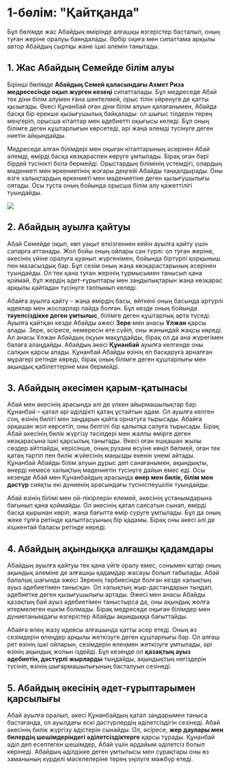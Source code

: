 # 1-бөлім: "Қайтқанда"

Бұл бөлімде жас Абайдың өмірінде алғашқы өзгерістер басталып, оның туған жеріне оралуы баяндалады. Әрбір оқиға мен сипаттама арқылы автор Абайдың сыртқы және ішкі әлемін танытады.

## 1. Жас Абайдың Семейде білім алуы

Бірінші бөлімде **Абайдың Семей қаласындағы Ахмет Риза медресесінде оқып жүрген кезеңі** сипатталады. Бұл медреседе Абай тек діни білім алумен ғана шектелмей, орыс тілін үйренуге де қатты қызығады. Әкесі Құнанбай оған діни білім алуын қалағанымен, Абайда басқа бір ерекше қызығушылық байқалады: ол шығыс тілдерін терең меңгеріп, орысша кітаптар мен әдебиетті оқығысы келеді. Бұл оның білімге деген құштарлығын көрсетеді, әрі жаңа әлемді түсінуге деген ниетін айқындайды.

Медреседе алған білімдері мен оқыған кітаптарының әсерінен Абай әлемді, өмірді басқа көзқараспен көруге ұмтылады. Бірақ оған бәрі бірдей түсінікті бола бермейді. Орыстардың білімінің үстемдігі, олардың мәдениеті мен өркениетінің жоғары деңгейі Абайды таңқалдырады. Оны өзге халықтардың өркениеті мен мәдениетіне деген қызығушылығы оятады. Осы тұста оның бойында орысша білім алу қажеттілігі туындайды.

![](resource:assets/images/openart-image_wjAkdfGN_1738511346041_raw.jpg)

## 2. Абайдың ауылға қайтуы

Абай Семейде оқып, көп уақыт өткізгеннен кейін ауылға қайту үшін сапарға аттанады. Жол бойы оның ойлары сан түрлі: ол туған жеріне, әкесінің үйіне оралуға қуанып жүргенімен, бойында біртүрлі қорқыныш пен мазасыздық бар. Бұл сезім оның жаңа көзқарастарының әсерінен туындайды. Ол тек қана туған жерінің тұрмысымен танысып қана қоймай, бұл жердің әдет-ғұрыптары мен заңдылықтарын жаңа көзқарас арқылы қайтадан түсінуге талпынып келеді.

Абайға ауылға қайту – жаңа өмірдің басы, өйткені оның басында әртүрлі идеялар мен жоспарлар пайда болған. Бұл кезде оның бойында **тәуелсіздікке деген ұмтылыс**, білімге деген құштарлық арта түседі. Ауылға қайтқан кезде Абайды әжесі **Зере** мен анасы **Ұлжан** қарсы алады. Зере, әсіресе, немересін өте сүйіп, оны жанындай жақсы көреді. Ал анасы Ұлжан Абайдың оқуын мақұлдайды, бірақ ол да ана жүрегімен балаға алаңдайды. Абайдың әкесі **Құнанбай** ауылға келгенде оны салқын қарсы алады. Құнанбай Абайды өзінің ел басқаруға арналған мұрагері ретінде көреді, бірақ оның білімге деген құштарлығы мен ақындық қабілеттеріне мән бермейді.

## 3. Абайдың әкесімен қарым-қатынасы

Абай мен әкесінің арасында әлі де үлкен айырмашылықтар бар. Құнанбай – қатал әрі әділдікті қатаң ұстайтын адам. Ол ауылға келген соң, өзінің билігі мен заңдарын қайта орнатуға тырысады. Абайға әрқашан жол көрсетіп, оны белгілі бір қалыпқа салуға тырысады. Бірақ Абай әкесінің билік жүргізу тәсілдері мен жалпы өмірге деген көзқарасына ішкі қарсылық танытады. Әкесі оған ешқашан жылы сөздер айтпайды, керісінше, оның рухани өсуіне көңіл бөлмей, оған тек қатаң тәртіп пен билік жүйесінің маңызды екенін үнемі айтады. Құнанбай Абайды білім алуын дұрыс деп санағанымен, ақындықты, өнерді немесе халықтың мәдениетін түсінуге дайын емес еді. Осы кезеңде Абай мен Құнанбайдың арасында **өнер мен билік, білім мен дәстүр** сияқты екі дүниенің арасындағы түсініспеушілік туындайды.

Абай өзінің білімі мен ой-пікірлерін елемей, әкесінің ұстанымдарына бағынып қана қоймайды. Ол әкесінің қатал саясатын сынап, өмірді басқа қырынан көріп, жаңа бағытта өмір сүруге ұмтылады. Бұл да оның жеке тұлға ретінде қалыптасуының бір қадамы. Бірақ оны әкесі әлі де кішкентай баласы ретінде көреді.

## 4. Абайдың ақындыққа алғашқы қадамдары

Абайдың ауылға қайтуы тек қана үйге оралу емес, сонымен қатар оның ақындық әлеміне де алғашқы қадамдар жасауы болып табылады. Абай балалық шағында әжесі Зеренің тәрбиесінде болған кезде халықтың ауыз әдебиетімен танысқан. Ол халықтың жыр-дастандарын тыңдап, әдебиетке деген қызығушылығы артады. Әжесі мен анасы Абайды қазақтың бай ауыз әдебиетімен таныстырса да, оны ақындық жолға итермелеген ешкім болмады. Бірақ медреседе оқыған білімдер мен дүниетанымдағы өзгерістер Абайды ақындыққа бағыттайды.  

Абайға өлең жазу идеясы алғашында қатты әсер етеді. Оның өз сезімдерін өлеңдер арқылы жеткізуге деген құштарлығы бар. Ол алғаш рет өзінің ішкі ойларын, сезімдерін өлеңмен жеткізуге ұмтылады, әрі өзінің ақындық жолын іздейді. Бұл кезеңде ол **қазақтың ауыз әдебиетін, дәстүрлі жырларды** тыңдайды, ақындықтың негіздерін түсініп, өзінің шығармашылығының басталуын сезінеді.

## 5. Абайдың әкесінің әдет-ғұрыптарымен қарсылығы

Абай ауылға оралып, әкесі Құнанбайдың қатал заңдарымен таныса бастағанда, ол ауылдағы ескі дәстүрлердің әділетсіздігін сезінеді. Абай әкесінің билік жүргізу әдістерін сынайды. Ол, әсіресе, **жер даулары мен билердің шешімдеріндегі әділетсіздіктерге** қарсы тұрады. Құнанбай әділ деп есептеген шешімдер, Абай үшін әрдайым әділетсіз болып көрінеді. Абайдың әділдікке деген ұмтылысы мен сұрақтары оны өз заманының күрделі мәселелеріне терең үңілуге мәжбүр етеді.

